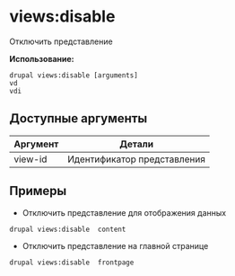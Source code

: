 # views:disable
Отключить представление

**Использование:**
```
drupal views:disable [arguments]
vd
vdi
```

## Доступные аргументы
Аргумент | Детали
---------|-------------
view-id | Идентификатор представления

## Примеры
* Отключить представление для отображения данных
```
drupal views:disable  content
```
* Отключить представление на главной странице
```
drupal views:disable  frontpage
```
